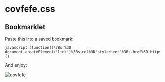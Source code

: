 # covfefe.css

## Bookmarklet

Paste this into a saved bookmark:

```
javascript:(function()%7Bs %3D document.createElement('link')%3Bs.rel%3D'stylesheet'%3Bs.href%3D'https%3A%2F%2Frawgit.com%2FLukyVj%2Fcovfefe.css%2Fmaster%2Fcovfefe.css'%3Bdocument.body.appendChild(s)%7D)()
```

And enjoy:

![covfefe](http://g.recordit.co/JWKQAv7m8H.gif)
